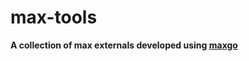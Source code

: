 # max-tools

**A collection of max externals developed using [maxgo](https://github.com/256dpi/maxgo)**
